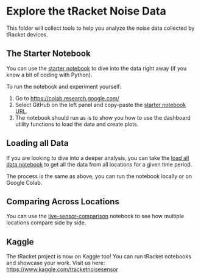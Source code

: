 # Explore the tRacket Noise Data

This folder will collect tools to help you analyze the noise data collected by tRacket devices.

## The Starter Notebook

You can use the [starter notebook](explore_noise_starter_notebook.ipynb) to dive into the data right away (if you know a bit of coding with Python). 

To run the notebook and experiment yourself:
1. Go to https://colab.research.google.com/
2. Select GitHub on the left panel and copy-paste the [starter notebook URL](https://github.com/CivicTechTO/tRacket-dashboard/blob/main/notebooks/explore_noise_starter_notebook.ipynb).
3. The notebook should run as is to show you how to use the dashboard utility functions to load the data and create plots.

## Loading all Data

If you are looking to dive into a deeper analysis, you can take the [load all data notebook](tracket_load_all_data.ipynb) to get all the data from all locations for a given time period.

The process is the same as above, you can run the notebook locally or on Google Colab.

## Comparing Across Locations

You can use the [live-sensor-comparison](live-sensor-comparison.ipynb) notebook to see how multiple locations compare side by side.

## Kaggle

The tRacket project is now on Kaggle too! You can run tRacket notebooks and showcase your work. Visit us here: https://www.kaggle.com/tracketnoisesensor